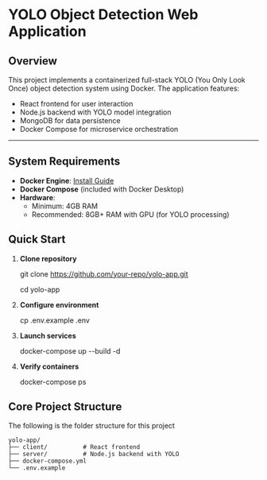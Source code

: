# YOLO Object Detection Web Application

## Overview
This project implements a containerized full-stack YOLO (You Only Look Once) object detection system using Docker. The application features:

- React frontend for user interaction
- Node.js backend with YOLO model integration
- MongoDB for data persistence
- Docker Compose for microservice orchestration
---

## System Requirements

- **Docker Engine**: [Install Guide](https://docs.docker.com/engine/install/)
- **Docker Compose** (included with Docker Desktop)
- **Hardware**:
  - Minimum: 4GB RAM
  - Recommended: 8GB+ RAM with GPU (for YOLO processing)

## Quick Start

1. **Clone repository**
   
   git clone https://github.com/your-repo/yolo-app.git
   
   cd yolo-app

3. **Configure environment**
   
    cp .env.example .env
 
5. **Launch services**
   
    docker-compose up --build -d

6.  **Verify containers**
   
     docker-compose ps

   
## Core Project Structure

The following is the folder structure for this project

```plaintext
yolo-app/
├── client/          # React frontend
├── server/          # Node.js backend with YOLO
├── docker-compose.yml
└── .env.example
